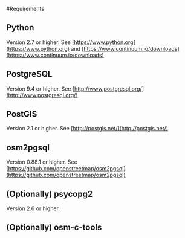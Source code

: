 #Requirements

## Python 
Version 2.7 or higher. See [https://www.python.org](https://www.python.org) and [https://www.continuum.io/downloads](https://www.continuum.io/downloads)

## PostgreSQL 
Version 9.4 or higher. See [http://www.postgresql.org/](http://www.postgresql.org/)

## PostGIS 
Version 2.1 or higher. See [http://postgis.net/](http://postgis.net/)

## osm2pgsql 
Version 0.88.1 or higher. See [https://github.com/openstreetmap/osm2pgsql](https://github.com/openstreetmap/osm2pgsql)

## (Optionally) psycopg2 
Version 2.6 or higher.

## (Optionally) osm-c-tools